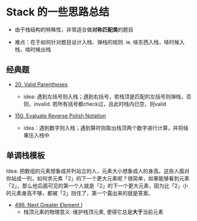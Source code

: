 # Stack 的一些思路总结

* 由于栈结构的特殊性，非常适合做**对称匹配类**的题目

* 难点：在于如何针对题目设计入栈、弹栈的规则. ie. 啥东西入栈，啥时候入栈，啥时候出栈

## 经典题

* [20. Valid Parentheses](https://leetcode.com/problems/valid-parentheses/)
    * idea: 遇到左括号则入栈；遇到右括号，若栈顶是匹配的左括号则弹栈，否则，invalid. 若所有括号都check过，且此时栈内已空，则valid

* [150. Evaluate Reverse Polish Notation](https://leetcode.com/problems/evaluate-reverse-polish-notation/)
    * idea：遇到数字则入栈；遇到算符则取出栈顶两个数字进行计算，并将结果压入栈中

## 单调栈模板

Idea: 把数组的元素想象成并列站立的人，元素大小想象成人的身高。这些人面对你站成一列，如何求元素「2」的下一个更大元素呢？很简单，如果能够看到元素「2」，那么他后面可见的第一个人就是「2」的下一个更大元素，因为比「2」小的元素身高不够，都被「2」挡住了，第一个露出来的就是答案。

* [496. Next Greater Element I](https://leetcode.com/problems/next-greater-element-i/)
    * 栈顶元素的物理意义: 维护栈顶元素, 使得它总是**大于**当前元素
